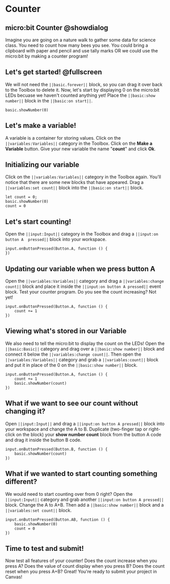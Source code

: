 # Counter

## micro:bit Counter @showdialog

Imagine you are going on a nature walk to gather some data for science class. You need to count how many bees you see. You could bring a clipboard with paper and pencil and use tally marks OR we could use the micro:bit by making a counter program!

## Let's get started! @fullscreen

We will not need the ``||basic.forever||`` block, so you can drag it over back to the Toolbox to delete it.
Now, let's start by displaying 0 on the micro:bit LEDs becuase we haven't counted anything yet!
Place the ``||basic:show number||`` block in the ``||basic:on start||``.

```blocks
basic.showNumber(0)
```

## Let's make a variable!

A variable is a container for storing values. Click on the ``||variables:Variables||`` category in the Toolbox. Click on the **Make a Variable** button. Give your new variable the name "**count**" and click **Ok**.

## Initializing our variable

Click on the ``||variables:Variables||`` category in the Toolbox again. You'll notice that there are some new blocks that have appeared. Drag a ``||variables:set count||`` block into the ``||basic:on start||`` block.

```blocks
let count = 0;
basic.showNumber(0)
count = 0
```

## Let's start counting!

Open the ``||input:Input||`` category in the Toolbox and drag a ``||input:on button A  pressed||`` block into your workspace.

```blocks
input.onButtonPressed(Button.A, function () {
})
```

## Updating our variable when we press button A

Open the ``||variables:Variables||`` category and drag a ``||variables:change count||`` block and place it inside the ``||input:on button A pressed||`` event block. Test your counter program. Do you see the count increasing? Not yet!

```blocks
input.onButtonPressed(Button.A, function () {
    count += 1
})
```

## Viewing what's stored in our Variable

We also need to tell the micro:bit to display the count on the LEDs! Open the ``||basic:Basic||`` category and drag over a ``||basic:show number||`` block and connect it below the ``||variables:change count||``. Then open the ``||variables:Variables||`` category and grab a ``||variables:count||`` block and put it in place of the 0 on the ``||basic:show number||`` block.

```blocks
input.onButtonPressed(Button.A, function () {
    count += 1
    basic.showNumber(count)
})
```


## What if we want to see our count without changing it?

Open ``||input:Input||`` and drag a ``||input:on button A pressed||`` block into your workspace and change the A to  B. Duplicate (two-finger tap or right-click on the block) your **show number count** block from the button A code and drag it inside the button B code.

```blocks
input.onButtonPressed(Button.B, function () {
    basic.showNumber(count)
})
```

## What if we wanted to start counting something different?

We would need to start counting over from 0 right? Open the ``||input:Input||`` category and grab another ``||input:on button A pressed||`` block. Change the A to A+B. Then add a ``||basic:show number||`` block and a ``||variables:set count||`` block.

```blocks
input.onButtonPressed(Button.AB, function () {
    basic.showNumber(0)
    count = 0
})
```

## Time to test and submit!

Now test all features of your counter! Does the count increase when you press A? Does the value of count display when you press B? Does the count reset when you press A+B? Great! You're ready to submit your project in Canvas!